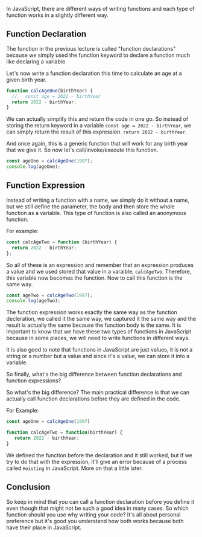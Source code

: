 In JavaScript, there are different ways of writing functions and each type of function works in a slightly different way.

## Function Declaration

The function in the previous lecture is called "function declarations" because we simply used the function keyword to declare a function much like declaring a variable

Let's now write a function declaration this time to calculate an age at a given birth year.

```js
function calcAgeOne(birthYear) {
  //   const age = 2022 - birthYear
  return 2022 - birthYear;
}
```

We can actually simplify this and return the code in one go. So instead of storing the return keyword in a variable `const age = 2022 - birthYear`, we can simply return the result of this expression. `return 2022 - birthYear`.

And once again, this is a generic function that will work for any birth year that we give it. So now let's call/invoke/execute this function.

```js
const ageOne = calcAgeOne(1997);
console.log(ageOne);
```

## Function Expression

Instead of writing a function with a name, we simply do it without a name, but we still define the parameter, the body and then store the whole function as a variable. This type of function is also called an anonymous function.

For example:

```js
const calcAgeTwo = function (birthYear) {
  return 2022 - birthYear;
};
```

So all of these is an expression and remember that an expression produces a value and we used stored that value in a varaible, `calcAgeTwo`. Therefore, this variable now becomes the function. Now to call this function is the same way.

```js
const ageTwo = calcAgeTwo(1997);
console.log(ageTwo);
```

The function expression works exactly the same way as the function decleration, we called it the same way, we captured it the same way and the result is actually the same because the function body is the same. It is important to know that we have these two types of functions in JavaScript because in some places, we will need to write functions in different ways.

It is also good to note that functions in JavaScript are just values, it is not a string or a number but a value and since it's a value, we can store it into a variable.

So finally, what's the big difference between function declarations and function expressions?

So what's the big difference? The main practical difference is that we can actually call function declarations before they are defined in the code.

For Example:

```js
const ageOne = calcAgeOne(1997)

function calcAgeTwo = function(birthYear) {
   return 2022 - birthYear;
}
```

We defined the function before the declaration and it still worked, but if we try to do that with the expression, it'll give an error because of a process called `Hoisting` in JavaScript. More on that a little later.

## Conclusion

So keep in mind that you can call a function declaration before you define it even though that might not be such a good idea in many cases. So which function should you use why writing your code? It's all about personal preference but it's good you understand how both works because both have their place in JavaScript.

